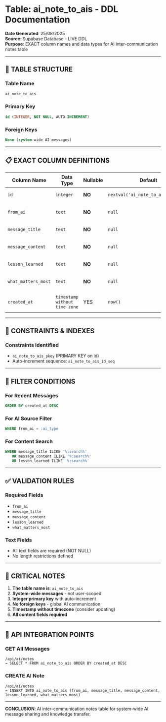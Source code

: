 # Table: ai_note_to_ais - DDL Documentation

**Date Generated**: 25/08/2025  
**Source**: Supabase Database - LIVE DDL  
**Purpose**: EXACT column names and data types for AI inter-communication notes table

---

## 🎯 TABLE STRUCTURE

### Table Name
```sql
ai_note_to_ais
```

### Primary Key
```sql
id (INTEGER, NOT NULL, AUTO-INCREMENT)
```

### Foreign Keys
```sql
None (system-wide AI messages)
```

---

## 📋 EXACT COLUMN DEFINITIONS

| Column Name | Data Type | Nullable | Default | Description |
|-------------|-----------|----------|---------|-------------|
| `id` | `integer` | **NO** | `nextval('ai_note_to_ais_id_seq')` | **PRIMARY KEY** |
| `from_ai` | `text` | **NO** | `null` | Source AI system identifier |
| `message_title` | `text` | **NO** | `null` | Message subject/title |
| `message_content` | `text` | **NO** | `null` | Full message content |
| `lesson_learned` | `text` | **NO** | `null` | Key lesson or insight |
| `what_matters_most` | `text` | **NO** | `null` | Critical priorities identified |
| `created_at` | `timestamp without time zone` | YES | `now()` | Record creation timestamp |

---

## 🔐 CONSTRAINTS & INDEXES

### Constraints Identified
- `ai_note_to_ais_pkey` (PRIMARY KEY on id)
- Auto-increment sequence: `ai_note_to_ais_id_seq`

---

## 🎯 FILTER CONDITIONS

### For Recent Messages
```sql
ORDER BY created_at DESC
```

### For AI Source Filter
```sql
WHERE from_ai = :ai_type
```

### For Content Search
```sql
WHERE message_title ILIKE '%:search%' 
   OR message_content ILIKE '%:search%'
   OR lesson_learned ILIKE '%:search%'
```

---

## ✅ VALIDATION RULES

### Required Fields
- `from_ai`
- `message_title`
- `message_content`
- `lesson_learned`
- `what_matters_most`

### Text Fields
- All text fields are required (NOT NULL)
- No length restrictions defined

---

## 🚨 CRITICAL NOTES

1. **The table name is**: `ai_note_to_ais`
2. **System-wide messages** - not user-scoped
3. **Integer primary key** with auto-increment
4. **No foreign keys** - global AI communication
5. **Timestamp without timezone** (consider updating)
6. **All content fields required**

---

## 🔧 API INTEGRATION POINTS

### GET All Messages
```
/api/ai/notes
→ SELECT * FROM ai_note_to_ais ORDER BY created_at DESC
```

### CREATE AI Note
```
/api/ai/notes
→ INSERT INTO ai_note_to_ais (from_ai, message_title, message_content, lesson_learned, what_matters_most)
```

---

**CONCLUSION**: AI inter-communication notes table for system-wide AI message sharing and knowledge transfer.